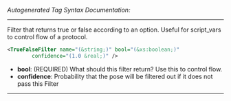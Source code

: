<!-- THIS IS AN AUTOGENERATED FILE: Don't edit it directly, instead change the schema definition in the code itself. -->

_Autogenerated Tag Syntax Documentation:_

---
Filter that returns true or false according to an option.  Useful for script_vars to control flow of a protocol.

```xml
<TrueFalseFilter name="(&string;)" bool="(&xs:boolean;)"
        confidence="(1.0 &real;)" />
```

-   **bool**: (REQUIRED) What should this filter return? Use this to control flow.
-   **confidence**: Probability that the pose will be filtered out if it does not pass this Filter

---
